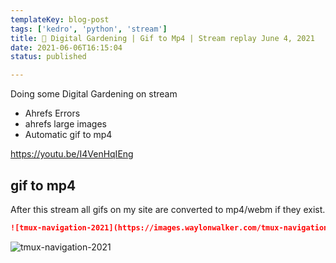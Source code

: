 ```yaml
---
templateKey: blog-post
tags: ['kedro', 'python', 'stream']
title: 🌱 Digital Gardening | Gif to Mp4 | Stream replay June 4, 2021
date: 2021-06-06T16:15:04
status: published

---
```



Doing some Digital Gardening on stream

* Ahrefs Errors
* ahrefs large images
* Automatic gif to mp4

https://youtu.be/I4VenHqIEng

## gif to mp4

After this stream all gifs on my site are converted to mp4/webm if they exist.

``` markdown
![tmux-navigation-2021](https://images.waylonwalker.com/tmux-navigation-2021.gif)
```

![tmux-navigation-2021](https://images.waylonwalker.com/tmux-navigation-2021.gif)
